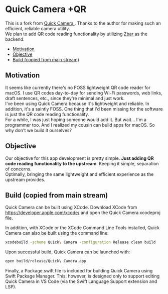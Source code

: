 # Quick Camera +QR

This is a fork from [ Quick Camera ](https://github.com/simonguest/quick-camera). Thanks to the author for making such an efficient, reliable camera utility.  
We plan to add QR code reading functionality by utilizing [ Zbar ](https://github.com/mchehab/zbar?utm_source=chatgpt.com) as the backend.

<!-- toc -->

- [Motivation](#motivation)
- [Objective](#objective)
- [Build (copied from main stream)](#build-copied-from-main-stream)

<!-- tocstop -->

## Motivation

It seems like currently there's no FOSS lightweight QR code reader for macOS. I use QR codes day-to-day for sending Wi-Fi passwords, web links, draft sentences, etc., since they're minimal and just work.  
I've been using Quick Camera because it's lightweight and reliable. In addition, it's a saintly FOSS. One thing that I'd been missing for the software is just the QR code reading functionality.  
For a while, I was just hoping someone would add it. But wait... I'm a programmer too. And I realized my cousin can build apps for macOS. So why don't we build it ourselves?

## Objective

Our objective for this app development is pretty simple. **Just adding QR code reading functionality to the upstream**.
Keeping it simple, separation of concerns.  
Optimally, bringing the same lightweight and efficient experience as the upstream provides.

## Build (copied from main stream)

Quick Camera can be built using XCode. Download XCode from https://developer.apple.com/xcode/ and open the Quick Camera.xcodeproj file.

In addition, with XCode or the XCode Command Line Tools installed, Quick Camera can also be built using the command line:

```bash
xcodebuild -scheme Quick\ Camera -configuration Release clean build
```

Upon successful build, Quick Camera can be launched with:

```bash
open build/release/Quick\ Camera.app
```

Finally, a Package.swift file is included for building Quick Camera using Swift Package Manager. This, however, is designed only to support editing Quick Camera in VS Code (via the Swift Language Support extension and LSP).

